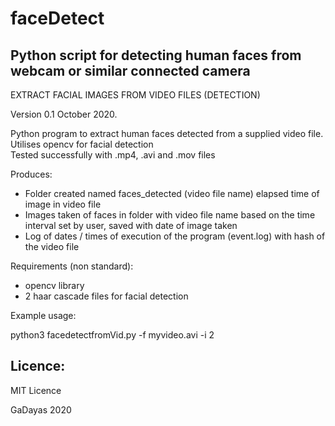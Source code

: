 # faceDetect
## Python script for detecting human faces from webcam or similar connected camera

EXTRACT FACIAL IMAGES FROM VIDEO FILES (DETECTION)

Version 0.1 October 2020.

Python program to extract human faces detected from a supplied video file. Utilises opencv for facial detection  
Tested successfully with .mp4, .avi and .mov files

Produces: 

- Folder created named faces_detected (video file name) elapsed time of image in video file 
- Images taken of faces in folder with video file name based on the time interval set by user, saved with date of image taken
- Log of dates / times of execution of the program (event.log) with hash of the video file

Requirements (non standard):  
- opencv library 
- 2 haar cascade files for facial detection

Example usage:  

python3 facedetectfromVid.py -f myvideo.avi -i 2

## Licence:

MIT Licence

GaDayas 2020 

